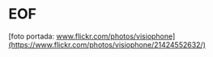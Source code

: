# EOF

[foto portada: www.flickr.com/photos/visiophone](https://www.flickr.com/photos/visiophone/21424552632/)